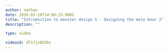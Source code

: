 ```yaml
---
author: nathan
date: 2016-02-10T14:08:23.000Z
title: "Introduction to monster design 5 - Designing the mole bear 2"
description: ""

type: video

videoid: dT17jxBIOhs
---
```

